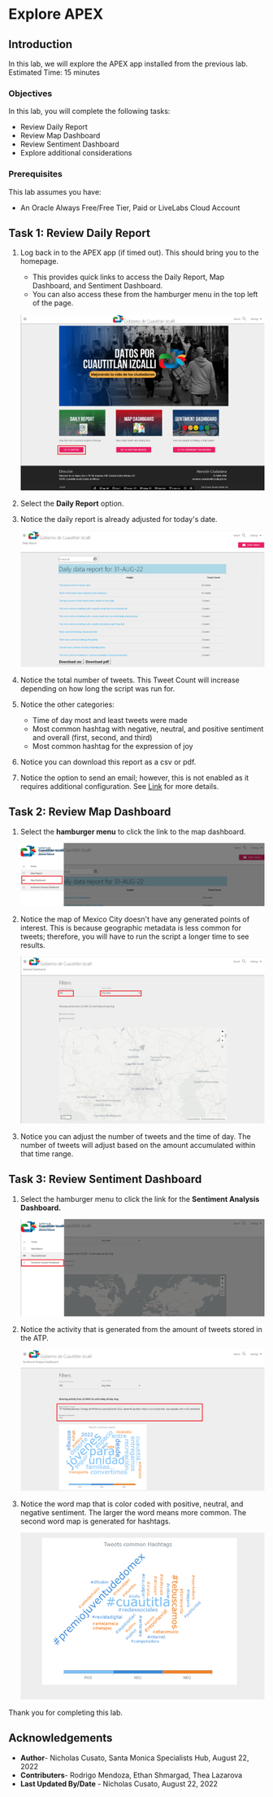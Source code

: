 # Explore APEX

## Introduction

In this lab, we will explore the APEX app installed from the previous lab.   
Estimated Time: 15 minutes


### Objectives

In this lab, you will complete the following tasks:

- Review Daily Report
- Review Map Dashboard
- Review Sentiment Dashboard
- Explore additional considerations

### Prerequisites

This lab assumes you have:
- An Oracle Always Free/Free Tier, Paid or LiveLabs Cloud Account

## Task 1: Review Daily Report

1. Log back in to the APEX app (if timed out). This should bring you to the homepage.

   - This provides quick links to access the Daily Report, Map Dashboard, and Sentiment Dashboard.
   - You can also access these from the hamburger menu in the top left of the page.

    ![APEX app homepage](images/homepage.png) 

2. Select the **Daily Report** option.

3. Notice the daily report is already adjusted for today's date. 

    ![Daily Report Homepage](images/daily-report.png) 

4. Notice the total number of tweets. This Tweet Count will increase depending on how long the script was run for. 

5. Notice the other categories:
    - Time of day most and least tweets were made
    - Most common hashtag with negative, neutral, and positive sentiment and overall (first, second, and third)
    - Most common hashtag for the expression of joy

6. Notice you can download this report as a csv or pdf.

7. Notice the option to send an email; however, this is not enabled as it requires additional configuration. See [Link](https://docs.oracle.com/en/cloud/paas/autonomous-database/adbsa/apex-send-email.html) for more details.

## Task 2: Review Map Dashboard

1. Select the **hamburger menu** to click the link to the map dashboard.
   
    ![Menu options for Map Dashboard](images/map-dashboard-link.png) 

1. Notice the map of Mexico City doesn't have any generated points of interest. This is because geographic metadata is less common for tweets; therefore, you will have to run the script a longer time to see results.

    ![Map dashboard generate map](images/map-dashboard.png) 

3. Notice you can adjust the number of tweets and the time of day. The number of tweets will adjust based on the amount accumulated within that time range. 


## Task 3: Review Sentiment Dashboard

1. Select the hamburger menu to click the link for the **Sentiment Analysis Dashboard.**

    ![Sentiment Dashboard Menu options](images/sentiment-dashboard-link.png) 

2. Notice the activity that is generated from the amount of tweets stored in the ATP.

    ![Word map and most recent tweet](images/sentiment-dashboard.png) 

3. Notice the word map that is color coded with positive, neutral, and negative sentiment. The larger the word means more common.  The second word map is generated for hashtags.

    ![Word map for hashtags](images/word-map.png) 

Thank you for completing this lab.

## Acknowledgements

- **Author**- Nicholas Cusato, Santa Monica Specialists Hub, August 22, 2022
- **Contributers**- Rodrigo Mendoza, Ethan Shmargad, Thea Lazarova
- **Last Updated By/Date** - Nicholas Cusato, August 22, 2022